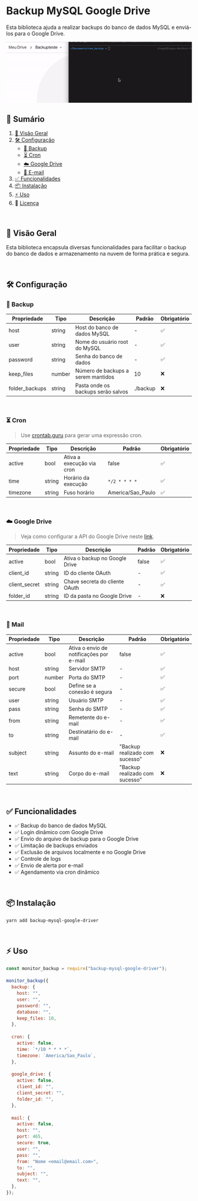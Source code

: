 # Backup MySQL Google Drive

Esta biblioteca ajuda a realizar backups do banco de dados MySQL e enviá-los para o Google Drive.

![Backup MySQL Google Drive](assets/demo.gif)

## 📖 Sumário

1. [📌 Visão Geral](#-visão-geral)
2. [🛠️ Configuração](#️-configuração)
   - [📂 Backup](#-backup)
   - [⏳ Cron](#-cron)
   - [☁️ Google Drive](#-google-drive)
   - [📧 E-mail](#-mail)
3. [✅ Funcionalidades](#-funcionalidades)
4. [📦 Instalação](#-instalação)
5. [⚡ Uso](#-uso)
6. 📝 [Licença](./LICENSE.md)

<br/>

## 📌 Visão Geral

Esta biblioteca encapsula diversas funcionalidades para facilitar o backup do banco de dados e armazenamento na nuvem de forma prática e segura.

<br/>

## 🛠️ Configuração

### 📂 Backup

| Propriedade    | Tipo   | Descrição                          | Padrão   | Obrigatório |
| -------------- | ------ | ---------------------------------- | -------- | ----------- |
| host           | string | Host do banco de dados MySQL       | -        | ✅          |
| user           | string | Nome do usuário root do MySQL      | -        | ✅          |
| password       | string | Senha do banco de dados            | -        | ✅          |
| keep_files     | number | Número de backups a serem mantidos | 10       | ❌          |
| folder_backups | string | Pasta onde os backups serão salvos | ./backup | ❌          |

<br/>

### ⏳ Cron

> Use [crontab.guru](https://crontab.guru/) para gerar uma expressão cron.

| Propriedade | Tipo   | Descrição                 | Padrão            | Obrigatório |
| ----------- | ------ | ------------------------- | ----------------- | ----------- |
| active      | bool   | Ativa a execução via cron | false             | ✅          |
| time        | string | Horário da execução       | `*/2 * * * *`     | ✅          |
| timezone    | string | Fuso horário              | America/Sao_Paulo | ✅          |

<br/>

### ☁️ Google Drive

> Veja como configurar a API do Google Drive neste [link](https://developers.google.com/drive/api/v3/quickstart/nodejs).

| Propriedade   | Tipo   | Descrição                      | Padrão | Obrigatório |
| ------------- | ------ | ------------------------------ | ------ | ----------- |
| active        | bool   | Ativa o backup no Google Drive | false  | ✅          |
| client_id     | string | ID do cliente OAuth            | -      | ✅          |
| client_secret | string | Chave secreta do cliente OAuth | -      | ✅          |
| folder_id     | string | ID da pasta no Google Drive    | -      | ❌          |

<br/>

### 📧 Mail

| Propriedade | Tipo   | Descrição                                | Padrão                         | Obrigatório |
| ----------- | ------ | ---------------------------------------- | ------------------------------ | ----------- |
| active      | bool   | Ativa o envio de notificações por e-mail | false                          | ✅          |
| host        | string | Servidor SMTP                            | -                              | ✅          |
| port        | number | Porta do SMTP                            | -                              | ✅          |
| secure      | bool   | Define se a conexão é segura             | -                              | ✅          |
| user        | string | Usuário SMTP                             | -                              | ✅          |
| pass        | string | Senha do SMTP                            | -                              | ✅          |
| from        | string | Remetente do e-mail                      | -                              | ✅          |
| to          | string | Destinatário do e-mail                   | -                              | ✅          |
| subject     | string | Assunto do e-mail                        | "Backup realizado com sucesso" | ❌          |
| text        | string | Corpo do e-mail                          | "Backup realizado com sucesso" | ❌          |

<br/>

## ✅ Funcionalidades

- ✅ Backup do banco de dados MySQL
- ✅ Login dinâmico com Google Drive
- ✅ Envio do arquivo de backup para o Google Drive
- ✅ Limitação de backups enviados
- ✅ Exclusão de arquivos localmente e no Google Drive
- ✅ Controle de logs
- ✅ Envio de alerta por e-mail
- ✅ Agendamento via cron dinâmico

<br/>

## 📦 Instalação

```sh
yarn add backup-mysql-google-driver
```

<br/>

## ⚡ Uso

```js
const monitor_backup = require("backup-mysql-google-driver");

monitor_backup({
  backup: {
    host: "",
    user: "",
    password: "",
    database: "",
    keep_files: 10,
  },

  cron: {
    active: false,
    time: `*/10 * * * *`,
    timezone: `America/Sao_Paulo`,
  },

  google_drive: {
    active: false,
    client_id: "",
    client_secret: "",
    folder_id: "",
  },

  mail: {
    active: false,
    host: "",
    port: 465,
    secure: true,
    user: "",
    pass: "",
    from: "Nome <email@email.com>",
    to: "",
    subject: "",
    text: "",
  },
});
```
